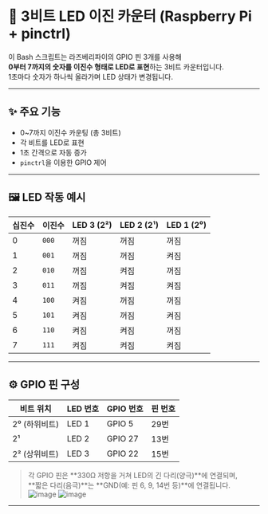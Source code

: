 
# 🔢 3비트 LED 이진 카운터 (Raspberry Pi + pinctrl)

이 Bash 스크립트는 라즈베리파이의 GPIO 핀 3개를 사용해  
**0부터 7까지의 숫자를 이진수 형태로 LED로 표현**하는 3비트 카운터입니다.  
1초마다 숫자가 하나씩 올라가며 LED 상태가 변경됩니다.

---

## ✨ 주요 기능

- 0~7까지 이진수 카운팅 (총 3비트)
- 각 비트를 LED로 표현
- 1초 간격으로 자동 증가
- `pinctrl`을 이용한 GPIO 제어

---

## 🖼️ LED 작동 예시

| 십진수 | 이진수 | LED 3 (2²) | LED 2 (2¹) | LED 1 (2⁰) |
|--------|--------|------------|------------|------------|
| 0      | `000`  | 꺼짐       | 꺼짐       | 꺼짐       |
| 1      | `001`  | 꺼짐       | 꺼짐       | 켜짐       |
| 2      | `010`  | 꺼짐       | 켜짐       | 꺼짐       |
| 3      | `011`  | 꺼짐       | 켜짐       | 켜짐       |
| 4      | `100`  | 켜짐       | 꺼짐       | 꺼짐       |
| 5      | `101`  | 켜짐       | 꺼짐       | 켜짐       |
| 6      | `110`  | 켜짐       | 켜짐       | 꺼짐       |
| 7      | `111`  | 켜짐       | 켜짐       | 켜짐       |

---

## ⚙️ GPIO 핀 구성

| 비트 위치 | LED 번호 | GPIO 번호 | 핀 번호 |
|-----------|-----------|-------------|----------|
| 2⁰ (하위비트) | LED 1    | GPIO 5     | 29번     |
| 2¹          | LED 2    | GPIO 27    | 13번     |
| 2² (상위비트) | LED 3    | GPIO 22    | 15번     |

> 각 GPIO 핀은 **330Ω 저항을 거쳐 LED의 긴 다리(양극)**에 연결되며,  
> **짧은 다리(음극)**는 **GND(예: 핀 6, 9, 14번 등)**에 연결됩니다.
![image](https://github.com/user-attachments/assets/5f1d7552-6862-46b3-bfb4-6f455f629a46)
![image](https://github.com/user-attachments/assets/673b2d2c-b92f-4cb3-abff-b32586934df0)

---

